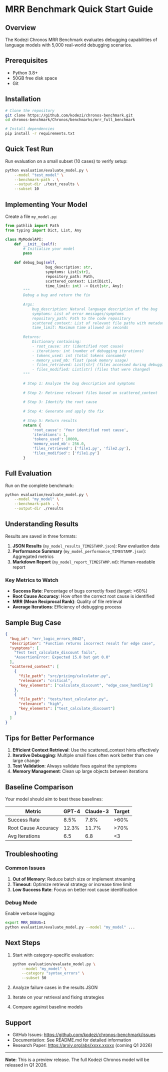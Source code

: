 # MRR Benchmark Quick Start Guide

## Overview
The Kodezi Chronos MRR Benchmark evaluates debugging capabilities of language models with 5,000 real-world debugging scenarios.

## Prerequisites
- Python 3.8+
- 50GB free disk space
- Git

## Installation

```bash
# Clone the repository
git clone https://github.com/kodezi/chronos-benchmark.git
cd chronos-benchmark/Chronos/benchmarks/mrr_full_benchmark

# Install dependencies
pip install -r requirements.txt
```

## Quick Test Run

Run evaluation on a small subset (10 cases) to verify setup:

```bash
python evaluation/evaluate_model.py \
    --model "test_model" \
    --benchmark-path . \
    --output-dir ./test_results \
    --subset 10
```

## Implementing Your Model

Create a file `my_model.py`:

```python
from pathlib import Path
from typing import Dict, List, Any

class MyModelAPI:
    def __init__(self):
        # Initialize your model
        pass
    
    def debug_bug(self, 
                  bug_description: str,
                  symptoms: List[str],
                  repository_path: Path,
                  scattered_context: List[Dict],
                  time_limit: int) -> Dict[str, Any]:
        """
        Debug a bug and return the fix
        
        Args:
            bug_description: Natural language description of the bug
            symptoms: List of error messages/symptoms
            repository_path: Path to the code repository
            scattered_context: List of relevant file paths with metadata
            time_limit: Maximum time allowed in seconds
        
        Returns:
            Dictionary containing:
            - root_cause: str (identified root cause)
            - iterations: int (number of debugging iterations)
            - tokens_used: int (total tokens consumed)
            - memory_used_mb: float (peak memory usage)
            - files_retrieved: List[str] (files accessed during debugging)
            - files_modified: List[str] (files that were changed)
        """
        
        # Step 1: Analyze the bug description and symptoms
        
        # Step 2: Retrieve relevant files based on scattered_context
        
        # Step 3: Identify the root cause
        
        # Step 4: Generate and apply the fix
        
        # Step 5: Return results
        return {
            'root_cause': 'Your identified root cause',
            'iterations': 1,
            'tokens_used': 10000,
            'memory_used_mb': 256.0,
            'files_retrieved': ['file1.py', 'file2.py'],
            'files_modified': ['file1.py']
        }
```

## Full Evaluation

Run on the complete benchmark:

```bash
python evaluation/evaluate_model.py \
    --model "my_model" \
    --benchmark-path . \
    --output-dir ./results
```

## Understanding Results

Results are saved in three formats:

1. **JSON Results** (`my_model_results_TIMESTAMP.json`): Raw evaluation data
2. **Performance Summary** (`my_model_performance_TIMESTAMP.json`): Aggregated metrics
3. **Markdown Report** (`my_model_report_TIMESTAMP.md`): Human-readable report

### Key Metrics to Watch

- **Success Rate**: Percentage of bugs correctly fixed (target: >60%)
- **Root Cause Accuracy**: How often the correct root cause is identified
- **MRR (Mean Reciprocal Rank)**: Quality of file retrieval
- **Average Iterations**: Efficiency of debugging process

## Sample Bug Case

```json
{
  "bug_id": "mrr_logic_errors_0042",
  "description": "Function returns incorrect result for edge case",
  "symptoms": [
    "Test test_calculate_discount fails",
    "AssertionError: Expected 15.0 but got 0.0"
  ],
  "scattered_context": [
    {
      "file_path": "src/pricing/calculator.py",
      "relevance": "critical",
      "key_elements": ["calculate_discount", "edge_case_handling"]
    },
    {
      "file_path": "tests/test_calculator.py",
      "relevance": "high",
      "key_elements": ["test_calculate_discount"]
    }
  ]
}
```

## Tips for Better Performance

1. **Efficient Context Retrieval**: Use the scattered_context hints effectively
2. **Iterative Debugging**: Multiple small fixes often work better than one large change
3. **Test Validation**: Always validate fixes against the symptoms
4. **Memory Management**: Clean up large objects between iterations

## Baseline Comparison

Your model should aim to beat these baselines:

| Metric | GPT-4 | Claude-3 | Target |
|--------|-------|----------|--------|
| Success Rate | 8.5% | 7.8% | >60% |
| Root Cause Accuracy | 12.3% | 11.7% | >70% |
| Avg Iterations | 6.5 | 6.8 | <3 |

## Troubleshooting

### Common Issues

1. **Out of Memory**: Reduce batch size or implement streaming
2. **Timeout**: Optimize retrieval strategy or increase time limit
3. **Low Success Rate**: Focus on better root cause identification

### Debug Mode

Enable verbose logging:

```bash
export MRR_DEBUG=1
python evaluation/evaluate_model.py --model "my_model" ...
```

## Next Steps

1. Start with category-specific evaluation:
   ```bash
   python evaluation/evaluate_model.py \
       --model "my_model" \
       --category "syntax_errors" \
       --subset 50
   ```

2. Analyze failure cases in the results JSON

3. Iterate on your retrieval and fixing strategies

4. Compare against baseline models

## Support

- GitHub Issues: https://github.com/kodezi/chronos-benchmark/issues
- Documentation: See README.md for detailed information
- Research Paper: https://arxiv.org/abs/xxxx.xxxxx (coming Q1 2026)

---

**Note**: This is a preview release. The full Kodezi Chronos model will be released in Q1 2026.